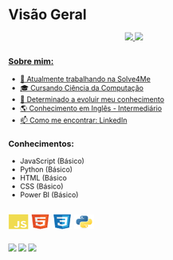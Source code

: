 <h1>Visão Geral</h1> 

<div align="center">
  <a href="https://github.com/FelipeMarano">
  <img height="150em" src="https://github-readme-stats.vercel.app/api?username=FelipeMarano&show_icons=true&theme=dracula&include_all_commits=true&count_private=true"/>
  <img height="150em" src="https://github-readme-stats.vercel.app/api/top-langs/?username=FelipeMarano&layout=compact&langs_count=7&theme=dracula"/>
</div>
    
  ##

### Sobre mim: 

- 💼 Atualmente trabalhando na Solve4Me
- 🎓 Cursando Ciência da Computação
- 🧠 Determinado a evoluir meu conhecimento
- 🌎 Conhecimento em Inglês - Intermediário
- 📫 Como me encontrar: [LinkedIn](https://www.linkedin.com/in/felipemarano/) 

### Conhecimentos:
- JavaScript (Básico)
- Python (Básico)
- HTML (Básico
- CSS (Básico)
- Power BI (Básico)

<div style="display: inline_block"><br>
  <img align="center" alt="Js" height="30" width="40" src="https://raw.githubusercontent.com/devicons/devicon/master/icons/javascript/javascript-plain.svg">
  <img align="center" alt="HTML" height="30" width="40" src="https://raw.githubusercontent.com/devicons/devicon/master/icons/html5/html5-original.svg">
  <img align="center" alt="CSS" height="30" width="40" src="https://raw.githubusercontent.com/devicons/devicon/master/icons/css3/css3-original.svg">
  <img align="center" alt="Python" height="30" width="40" src="https://raw.githubusercontent.com/devicons/devicon/master/icons/python/python-original.svg">
</div>

##

<div> 
  <a href = "mailto:felipehenriquemarano@gmail.com"><img src="https://img.shields.io/badge/-Gmail-%23333?style=for-the-badge&logo=gmail&logoColor=white" target="_blank"></a>
  <a href="https://www.linkedin.com/in/felipemarano/" target="_blank"><img src="https://img.shields.io/badge/-LinkedIn-%230077B5?style=for-the-badge&logo=linkedin&logoColor=white" target="_blank"></a> 
  <a href="https://instagram.com/felipemarano_" target="_blank"><img src="https://img.shields.io/badge/-Instagram-%23E4405F?style=for-the-badge&logo=instagram&logoColor=white" target="_blank"></a>

</div>

